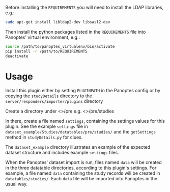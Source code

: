 Before installing the `REQUIREMENTS` you will need to install the LDAP libraries, e.g.:

```bash
sudo apt-get install libldap2-dev libsasl2-dev
```

Then install the python packages listed in the `REQUIREMENTS` file into Panoptes' virtual environment, e.g.:

```bash
source /path/to/panoptes_virtualenv/bin/activate
pip install -r /path/to/REQUIREMENTS
deactivate
```

Usage
=====

Install this plugin either by setting `PLUGINPATH` in the Panoptes config or by copying the `studyDetails` directory to the `server/responders/importer/plugins` directory

Create a directory under <<dataset>>/pre e.g. <<dataset>>/pre/studies

In there, create a file named `settings`, containing the settings values for this plugin. See the example `settings` file in `dataset_example/Studies/datatables/pre/studies/` and the `getSettings` method in `studyDetails.py` for clues.

The `dataset_example` directory illustrates an example of the expected dataset structure and includes example `settings` files.

When the Panoptes' dataset import is run, files named `data` will be created in the three datatable directories, according to this plugin's settings. For example, a file named `data` containing the study records will be created in `datatables/studies/`. Each `data` file will be imported into Panoptes in the usual way.
